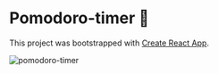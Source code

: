 # Pomodoro-timer 🍅

This project was bootstrapped with [Create React App](https://github.com/facebook/create-react-app).


![pomodoro-timer](https://i.ibb.co/wLj4ZSm/pomodoro.jpg)

